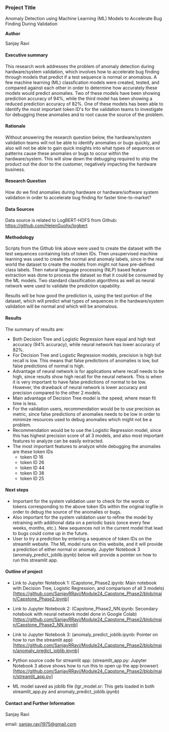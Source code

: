 ### Project Title
Anomaly Detection using Machine Learning (ML) Models to Accelerate Bug Finding During Validation

**Author**

Sanjay Ravi

#### Executive summary
This research work addresses the problem of anomaly detection during hardware/system validation, which involves how to accelerate bug finding through models that predict if a test sequence is normal or anomalous.  A few machine learning (ML) classfication models were created, tested, and compared against each other in order to determine how accurately these models would predict anomalies.  Two of these models have been showing prediction accuracy of 94%, while the third model has been showing a reduced prediction accuracy of 82%.  One of these models has been able to identify the most important token ID's for the validation teams to investigate for debugging these anomalies and to root cause the source of the problem.

#### Rationale
Without answering the research question below, the hardware/system validation teams will not be able to identify anomalies or bugs quickly, and also will not be able to gain quick insights into what types of sequences or patterns cause these anomalies or bugs to occur within the hardware/system.  This will slow down the debugging required to ship the product out the door to the customer, negatively impacting the hardware business.

#### Research Question
How do we find anomalies during hardware or hardware/software system validation in order to accelerate bug finding for faster time-to-market?

#### Data Sources
Data source is related to LogBERT-HDFS from Github:
https://github.com/HelenGuohx/logbert

#### Methodology
Scripts from the Github link above were used to create the dataset with the test sequences containing lists of token IDs.  Then unsupervised machine learning was used to create the normal and anomaly labels, since in the real world the dataset to create the models from might not have pre-defined class labels.  Then natural language processing (NLP) based feature extraction was done to process the dataset so that it could be consumed by the ML models.  Two standard classification algorithms as well as neural network were used to validate the prediction capability.

Results will be how good the prediction is, using the test portion of the dataset, which will predict what types of sequences in the hardware/system validation will be normal and which will be anomalous.

#### Results
The summary of results are:
* Both Decision Tree and Logistic Regression have equal and high test accuracy (94% accuracy), while neural network has lower accuracy of 82%.
* For Decision Tree and Logistic Regression models, precision is high but recall is low. This means that false predictions of anomalies is low, but false predictions of normal is high.
* Advantage of neural network is for applications where recall needs to be high, since results show high recall for the neural network. This is when it is very important to have false predictions of normal to be low. However, the drawback of neural network is lower accuracy and precision compared to the other 2 models.
* Main advantage of Decision Tree model is the speed, where mean fit time is less.
* For the validation users, recommendation would be to use precision as metric, since false predictions of anomalies needs to be low in order to minimize resources used to debug anomalies which might not be a problem.
* Recommendation would be to use the Logistic Regression model, since this has highest precision score of all 3 models, and also most important features to analyze can be easily extracted.
* The most important features to analyze while debugging the anomalies are these token IDs
	* token ID 16
	* token ID 26
	* token ID 44
	* token ID 38
	* token ID 25

#### Next steps
* Important for the system validation user to check for the words or tokens corresponding to the above token IDs within the original logfile in order to debug the source of the anomalies or bugs.
* Also important for the system validation user to refine the model by retraining with additional data on a periodic basis (once every few weeks, months, etc.). New sequences not in the current model that lead to bugs could come up in the future.
* User to try a prediction by entering a sequence of token IDs on the streamlit website.  The ML model runs on this website, and it will provide a prediction of either normal or anomaly.  Jupyter Notebook 3 (anomaly_predict_joblib.ipynb) below will provide a pointer on how to run this streamlit app.

#### Outline of project

- Link to Jupyter Notebook 1: (Capstone_Phase2.ipynb: Main notebook with Decision Tree, Logistic Regression, and comparison of all 3 models)
[https://github.com/SanjayRRavi/Module24_Capstone_Phase2/blob/main/Capstone_Phase2.ipynb]

- Link to Jupyter Notebook 2: (Capstone_Phase2_NN.ipynb: Secondary notebook with neural network model done in Google Colab)
[https://github.com/SanjayRRavi/Module24_Capstone_Phase2/blob/main/Capstone_Phase2_NN.ipynb]
  
- Link to Jupyter Notebook 3: (anomaly_predict_joblib.ipynb: Pointer on how to run the streamlit app)
[https://github.com/SanjayRRavi/Module24_Capstone_Phase2/blob/main/anomaly_predict_joblib.ipynb]

- Python source code for streamlit app: (streamlit_app.py: Jupyter Notebook 3 above shows how to run this to open up the app browser)
[https://github.com/SanjayRRavi/Module24_Capstone_Phase2/blob/main/streamlit_app.py]

- ML model saved as joblib file (lgr_model.sr: This gets loaded in both streamlit_app.py and anomaly_predict_joblib.ipynb)




#### Contact and Further Information

Sanjay Ravi

email: sanjay.ravi1975@gmail.com
